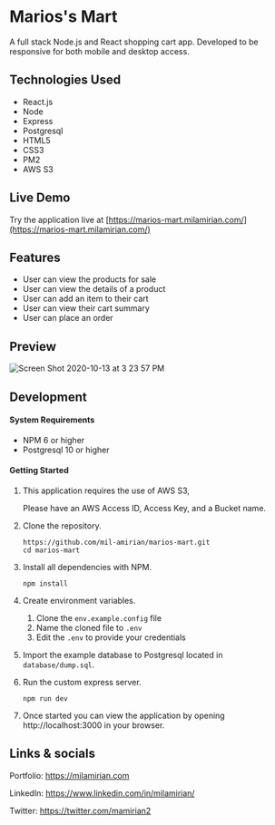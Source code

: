 # Marios's Mart

A full stack Node.js and React shopping cart app. Developed to be responsive for both mobile and desktop access.

## Technologies Used

- React.js
- Node
- Express
- Postgresql
- HTML5
- CSS3
- PM2
- AWS S3

## Live Demo

Try the application live at [https://marios-mart.milamirian.com/](https://marios-mart.milamirian.com/)

## Features

- User can view the products for sale
- User can view the details of a product
- User can add an item to their cart
- User can view their cart summary
- User can place an order

## Preview

![Screen Shot 2020-10-13 at 3 23 57 PM](https://user-images.githubusercontent.com/62856013/95922946-41b46280-0d69-11eb-9b91-6761960befe9.png)

## Development

#### System Requirements

- NPM 6 or higher
- Postgresql 10 or higher

#### Getting Started

1. This application requires the use of AWS S3, 
   
   Please have an AWS Access ID, Access Key, and a Bucket name.

2. Clone the repository.

    ```shell
    https://github.com/mil-amirian/marios-mart.git
    cd marios-mart
    ```

3. Install all dependencies with NPM.

    ```shell
    npm install
    ```

4. Create environment variables.

    1. Clone the `env.example.config` file
    1. Name the cloned file to `.env`
    1. Edit the `.env` to provide your credentials

5. Import the example database to Postgresql located in `database/dump.sql`.


6. Run the custom express server.

    ```shell
    npm run dev
    ```

7. Once started you can view the application by opening http://localhost:3000 in your browser.

## Links & socials

Portfolio: https://milamirian.com

LinkedIn: https://www.linkedin.com/in/milamirian/

Twitter: https://twitter.com/mamirian2
